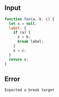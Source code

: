 
## Input

```javascript
function foo(a, b, c) {
  let x = null;
  label: {
    if (a) {
      x = b;
      break label;
    }
    x = c;
  }
  return x;
}

```


## Error

```
Expected a break target
```
          
      